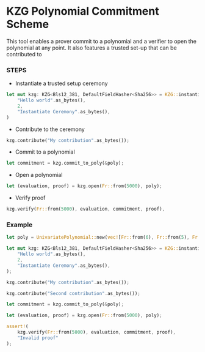 # KZG Polynomial Commitment Scheme

This tool enables a prover commit to a polynomial and a verifier to open the polynomial at any point.
It also features a trusted set-up that can be contributed to

### STEPS
- Instantiate a trusted setup ceremony
```rust
let mut kzg: KZG<Bls12_381, DefaultFieldHasher<Sha256>> = KZG::instantiate(
    "Hello world".as_bytes(),
    2,
    "Instantiate Ceremony".as_bytes(),
)
```

- Contribute to the ceremony
```rust
kzg.contribute("My contribution".as_bytes());
```

- Commit to a polynomial
```rust
let commitment = kzg.commit_to_poly(&poly);
```

- Open a polynomial
```rust
let (evaluation, proof) = kzg.open(Fr::from(5000), poly);
```

- Verify proof
```rust
kzg.verify(Fr::from(5000), evaluation, commitment, proof),
```

### Example
```rust
let poly = UnivariatePolynomial::new(vec![Fr::from(6), Fr::from(5), Fr::from(1)]);

let mut kzg: KZG<Bls12_381, DefaultFieldHasher<Sha256>> = KZG::instantiate(
    "Hello world".as_bytes(),
    2,
    "Instantiate Ceremony".as_bytes(),
);

kzg.contribute("My contribution".as_bytes());

kzg.contribute("Second contribution".as_bytes());

let commitment = kzg.commit_to_poly(&poly);

let (evaluation, proof) = kzg.open(Fr::from(5000), poly);

assert!(
    kzg.verify(Fr::from(5000), evaluation, commitment, proof),
    "Invalid proof"
);
```
